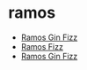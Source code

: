 # ramos

 * [Ramos Gin Fizz](index/r/ramos-gin-fizz-351596.json)
 * [Ramos Fizz](index/r/ramos-fizz.json)
 * [Ramos Gin Fizz](index/r/ramos-gin-fizz.json)
